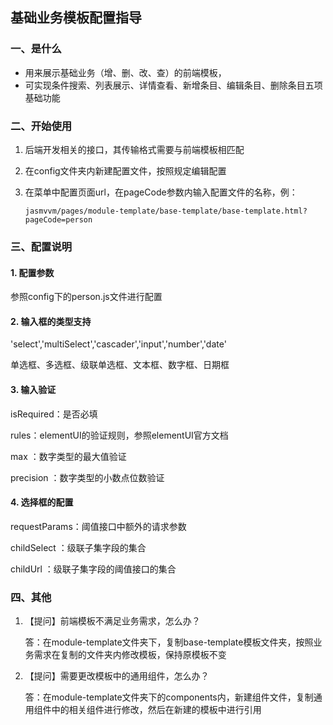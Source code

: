 ## 基础业务模板配置指导

### 一、是什么
- 用来展示基础业务（增、删、改、查）的前端模板，
- 可实现条件搜索、列表展示、详情查看、新增条目、编辑条目、删除条目五项基础功能



### 二、开始使用

1. 后端开发相关的接口，其传输格式需要与前端模板相匹配

2. 在config文件夹内新建配置文件，按照规定编辑配置

3. 在菜单中配置页面url，在pageCode参数内输入配置文件的名称，例：

   ```
   jasmvvm/pages/module-template/base-template/base-template.html?pageCode=person
   ```



###  三、配置说明

#### 1. 配置参数

参照config下的person.js文件进行配置

#### 2. 输入框的类型支持

'select','multiSelect','cascader','input','number','date'

单选框、多选框、级联单选框、文本框、数字框、日期框

#### 3. 输入验证

isRequired：是否必填

 rules：elementUI的验证规则，参照elementUI官方文档

max ：数字类型的最大值验证

precision ：数字类型的小数点位数验证

#### 4. 选择框的配置

requestParams：阈值接口中额外的请求参数

childSelect ：级联子集字段的集合

childUrl ：级联子集字段的阈值接口的集合



### 四、其他

1. 【提问】前端模板不满足业务需求，怎么办？

   答：在module-template文件夹下，复制base-template模板文件夹，按照业务需求在复制的文件夹内修改模板，保持原模板不变

2. 【提问】需要更改模板中的通用组件，怎么办？

   答：在module-template文件夹下的components内，新建组件文件，复制通用组件中的相关组件进行修改，然后在新建的模板中进行引用

